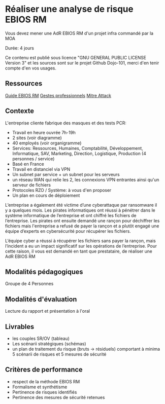 # Réaliser une analyse de risque EBIOS RM

Vous devez mener une AdR EBIOS RM d'un projet infra commandé par la MOA

Durée: 4 jours

Ce contenu est publié sous licence "GNU GENERAL PUBLIC LICENSE Version 3" et les sources sont sur le projet Github Dojo-101, merci d'en tenir compte d'en vos usages.

## Ressources

[Guide EBIOS RM](https://www.ssi.gouv.fr/guide/la-methode-ebios-risk-manager-le-guide/)
[Gestes professionnels](https://github.com/Aif4thah/Dojo-101)
[Mitre Attack](https://attack.mitre.org/)


## Contexte

L'entreprise cliente fabrique des masques et des tests PCR:

* Travail en heure ouvrée 7h-19h
* 2 sites (voir diagramme)
* 40 employés (voir organigramme)
* Services: Ressources, Humaines, Comptabilité, Développement, Informatique, SAV, Marketing, Direction, Logistique, Production (4 personnes / service)
* Basé en France
* Travail en distanciel via VPN
* Un subnet par service + un subnet pour les serveurs
* un réseau WAN qui relie les 2, les connexions VPN entrantes ainsi qu'un serveur de fichiers
* Protocoles RZO / Système: à vous d'en proposer 
* Un plan  en cours de déploiement

L’entreprise a également été victime d’une cyberattaque par ransomware il y a quelques mois. Les pirates informatiques ont réussi à pénétrer dans le système informatique de l’entreprise et ont chiffré les fichiers de l’entreprise. Les pirates ont ensuite demandé une rançon pour déchiffrer les fichiers mais l'entreprise a refusé de payer la rançon et a plutôt engagé une équipe d’experts en cybersécurité pour récupérer les fichiers. 

L’équipe cyber a réussi à récupérer les fichiers sans payer la rançon, mais l’incident a eu un impact significatif sur les opérations de l’entreprise. Pour cette raison, il vous est demandé en tant que prestataire, de réaliser une AdR EBIOS RM


## Modalités pédagogiques

Groupe de 4 Personnes

## Modalités d'évaluation

Lecture du rapport et présentation à l'oral

## Livrables

* les couples SR/OV (tableau)
* Les scénarii stratégiques (schémas)
* un plan de traitement du risque (bruts -> résiduels) comportant à minima 5 scénarii de risques et 5 mesures de sécurité

## Critères de performance

- respect de la méthode EBIOS RM
- Formalisme et synthétisme
- Pertinence de risques identifiés
- Pertinence des mesures de sécurité retenues
